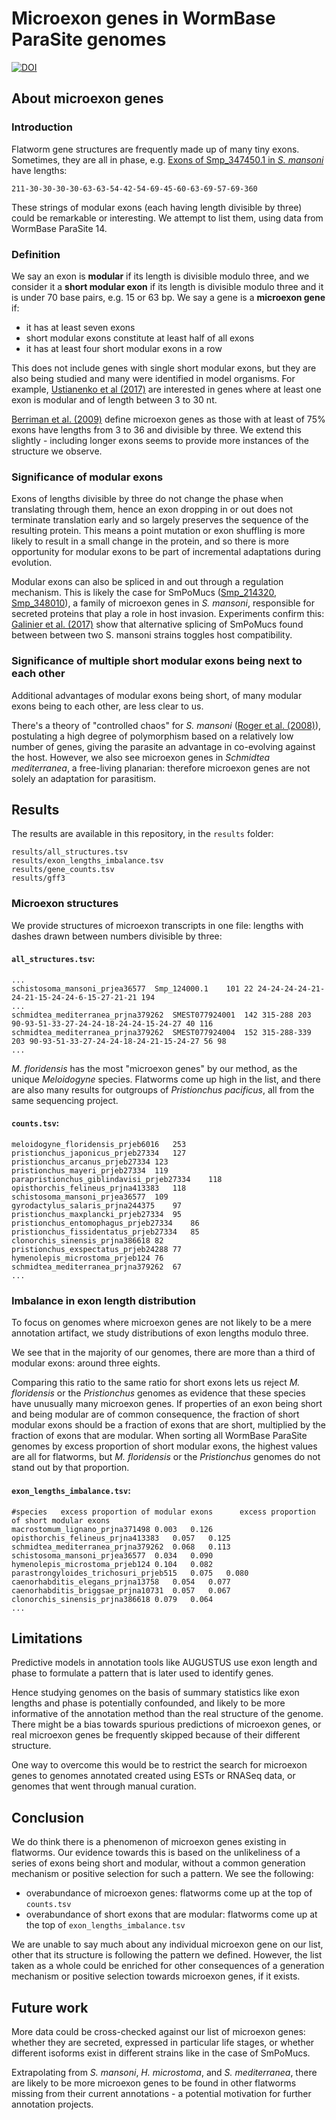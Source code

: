 # Microexon genes in WormBase ParaSite genomes
[![DOI](https://zenodo.org/badge/194257264.svg)](https://zenodo.org/badge/latestdoi/194257264)

## About microexon genes
### Introduction

Flatworm gene structures are frequently made up of many tiny exons. Sometimes, they are all in phase, e.g. <a href="https://parasite.wormbase.org/Schistosoma_mansoni_prjea36577/Transcript/Exons?db=core;g=Smp_347450;r=SM_V7_ZW:52788190-52810835;t=Smp_347450.1">Exons of Smp_347450.1 in <i>S. mansoni</i></a> have lengths:
```
211-30-30-30-30-63-63-54-42-54-69-45-60-63-69-57-69-360
```

These strings of modular exons (each having length divisible by three) could be remarkable or interesting. We attempt to list them, using data from WormBase ParaSite 14.

### Definition
We say an exon is **modular** if its length is divisible modulo three, and we consider it a **short modular exon** if its length is divisible modulo three and it is under 70 base pairs, e.g. 15 or 63 bp. We say a gene is a **microexon gene** if:
- it has at least seven exons
- short modular exons constitute at least half of all exons
- it has at least four short modular exons in a row

This does not include genes with single short modular exons, but they are also being studied and many were identified in model organisms. For example, <a href="https://www.ncbi.nlm.nih.gov/pubmed/28188674">Ustianenko et al (2017)</a> are interested in genes where at least one exon is modular and of length between 3 to 30 nt.

<a href="https://www.ncbi.nlm.nih.gov/pubmed/19606141">Berriman et al. (2009)</a> define microexon genes as those with at least of 75% exons have lengths from 3 to 36 and divisible by three. We extend this slightly - including longer exons seems to provide more instances of the structure we observe. 

### Significance of modular exons
Exons of lengths divisible by three do not change the phase when translating through them, hence an exon dropping in or out does not terminate translation early and so largely preserves the sequence of the resulting protein. This means a point mutation or exon shuffling is more likely to result in a small change in the protein, and so there is more opportunity for modular exons to be part of incremental adaptations during evolution.

Modular exons can also be spliced in and out through a regulation mechanism. This is likely the case for SmPoMucs (<a href="https://parasite.wormbase.org/Schistosoma_mansoni_prjea36577/Gene/Summary?g=Smp_214320">Smp_214320</a>, <a href="https://parasite.wormbase.org/Schistosoma_mansoni_prjea36577/Gene/Summary?g=Smp_348010">Smp_348010</a>), a family of microexon genes in <i>S. mansoni</i>, responsible for secreted proteins that play a role in host invasion. Experiments confirm this: <a href="ncbi.nlm.nih.gov/pubmed/28253264">Galinier et al. (2017)</a> show that alternative splicing of SmPoMucs found between between two <a>S. mansoni</a> strains toggles host compatibility.

### Significance of multiple short modular exons being next to each other
Additional advantages of modular exons being short, of many modular exons being to each other, are less clear to us.

There's a theory of "controlled chaos" for <i>S. mansoni</i> (<a href="ncbi.nlm.nih.gov/pubmed/19002242">Roger et al. (2008)</a>), postulating a high degree of polymorphism based on a relatively low number of genes, giving the parasite an advantage in co-evolving against the host. However, we also see microexon genes in <i>Schmidtea mediterranea</i>, a free-living planarian: therefore microexon genes are not solely an adaptation for parasitism.

## Results
The results are available in this repository, in the `results` folder:
```
results/all_structures.tsv
results/exon_lengths_imbalance.tsv
results/gene_counts.tsv
results/gff3
```

### Microexon structures
We provide structures of microexon transcripts in one file: lengths with dashes drawn between numbers divisible by three:
#### `all_structures.tsv`:
```
...
schistosoma_mansoni_prjea36577	Smp_124000.1	101 22 24-24-24-24-21-24-21-15-24-24-6-15-27-21-21 194
...
schmidtea_mediterranea_prjna379262	SMEST077924001	142 315-288 203 90-93-51-33-27-24-24-18-24-24-15-24-27 40 116
schmidtea_mediterranea_prjna379262	SMEST077924004	152 315-288-339 203 90-93-51-33-27-24-24-18-24-21-15-24-27 56 98
...
```
<i>M. floridensis</i> has the most "microexon genes" by our method, as the unique <i>Meloidogyne</i> species. Flatworms come up high in the list, and there are also many results for outgroups of <i>Pristionchus pacificus</i>, all from the same sequencing project.
#### `counts.tsv`:
```
meloidogyne_floridensis_prjeb6016	253
pristionchus_japonicus_prjeb27334	127
pristionchus_arcanus_prjeb27334 123
pristionchus_mayeri_prjeb27334	119
parapristionchus_giblindavisi_prjeb27334	118
opisthorchis_felineus_prjna413383	118
schistosoma_mansoni_prjea36577	109
gyrodactylus_salaris_prjna244375	97
pristionchus_maxplancki_prjeb27334	95
pristionchus_entomophagus_prjeb27334	86
pristionchus_fissidentatus_prjeb27334	85
clonorchis_sinensis_prjna386618 82
pristionchus_exspectatus_prjeb24288	77
hymenolepis_microstoma_prjeb124 76
schmidtea_mediterranea_prjna379262	67
...
```
### Imbalance in exon length distribution
To focus on genomes where microexon genes are not likely to be a mere annotation artifact, we study distributions of exon lengths modulo three. 

We see that in the majority of our genomes, there are more than a third of modular exons: around three eights. 

Comparing this ratio to the same ratio for short exons lets us reject <i>M. floridensis</i> or the <i>Pristionchus</i> genomes as evidence that these species have unusually many microexon genes. If properties of an exon being short and being modular are of common consequence, the fraction of short modular exons should be a fraction of exons that are short, multiplied by the fraction of exons that are modular. When sorting all WormBase ParaSite genomes by excess proportion of short modular exons, the highest values are all for flatworms, but <i>M. floridensis</i> or the <i>Pristionchus</i> genomes do not stand out by that proportion.

#### `exon_lengths_imbalance.tsv`:
```
#species   excess proportion of modular exons      excess proportion of short modular exons
macrostomum_lignano_prjna371498	0.003	0.126
opisthorchis_felineus_prjna413383	0.057	0.125
schmidtea_mediterranea_prjna379262	0.068	0.113
schistosoma_mansoni_prjea36577	0.034	0.090
hymenolepis_microstoma_prjeb124	0.104	0.082
parastrongyloides_trichosuri_prjeb515	0.075	0.080
caenorhabditis_elegans_prjna13758	0.054	0.077
caenorhabditis_briggsae_prjna10731	0.057	0.067
clonorchis_sinensis_prjna386618	0.079	0.064
...
```

## Limitations

Predictive models in annotation tools like AUGUSTUS use exon length and phase to formulate a pattern that is later used to identify genes.

Hence studying genomes on the basis of summary statistics like exon lengths and phase is potentially confounded, and likely to be more informative of the annotation method than the real structure of the genome. There might be a bias towards spurious predictions of microexon genes, or real microexon genes be frequently skipped because of their different structure.

One way to overcome this would be to restrict the search for microexon genes to genomes annotated created using ESTs or RNASeq data, or genomes that went through manual curation.

## Conclusion
We do think there is a phenomenon of microexon genes existing in flatworms. Our evidence towards this is based on the unlikeliness of a series of exons being short and modular, without a common generation mechanism or positive selection for such a pattern. We see the following:
- overabundance of microexon genes: flatworms come up at the top of `counts.tsv`
- overabundance of short exons that are modular: flatworms come up at the top of `exon_lengths_imbalance.tsv`

We are unable to say much about any individual microexon gene on our list, other that its structure is following the pattern we defined. However, the list taken as a whole could be enriched for other consequences of a generation mechanism or positive selection towards microexon genes, if it exists.
## Future work
More data could be cross-checked against our list of microexon genes: whether they are secreted, expressed in particular life stages, or whether different isoforms exist in different strains like in the case of SmPoMucs.

Extrapolating from <i>S. mansoni</i>, <i>H. microstoma</i>, and <i>S. mediterranea</i>, there are likely to be more microexon genes to be found in other flatworms missing from their current annotations - a potential motivation for further annotation projects.
